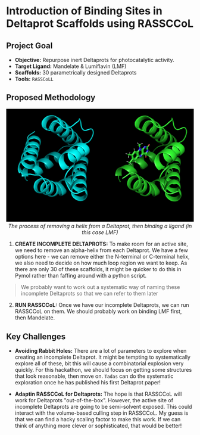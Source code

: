 # Introduction of Binding Sites in Deltaprot Scaffolds using RASSCCoL

## Project Goal

-   **Objective:** Repurpose inert Deltaprots for photocatalytic activity.
-   **Target Ligand:** Mandelate & Lumiflavin (LMF)
-   **Scaffolds:** 30 parametrically designed Deltaprots
-   **Tools:** `RASSCoLL` 

## Proposed Methodology

<p align="center">
  <img src="../.assets/images/DeltaProt_to_Binder.png" alt="DeltaProt_to_Binder" width="800" />
  <br>
  <em>The process of removing a helix from a Deltaprot, then binding a ligand (in this case LMF)</em>
</p>

1. **CREATE INCOMPLETE DELTAPROTS:** To make room for an active site, we need to remove an alpha-helix from each Deltaprot. We have a few options here - we can remove either the N-terminal or C-terminal helix, we also need to decide on how much loop region we want to keep. As there are only 30 of these scaffolds, it might be quicker to do this in Pymol rather than faffing around with a python script. 

> We probably want to work out a systematic way of naming these incomplete Deltaprots so that we can refer to them later

2. **RUN RASSCCoL:** Once we have our incomplete Deltaprots, we can run RASSCCoL on them. We should probably work on binding LMF first, then Mandelate. 

## Key Challenges

- **Avoiding Rabbit Holes:** There are a lot of parameters to explore when creating an incomplete Deltaprot. It might be tempting to systematically explore all of these, bit this will cause a combinatorial explosion very quickly. For this hackathon, we should focus on getting some structures that look reasonable, then move on. `Tadas` can do the systematic exploration once he has published his first Deltaprot paper!

- **Adaptin RASSCCoL for Deltaprots:** The hope is that RASSCCoL will work for Deltaprots "out-of-the-box". However, the active site of incomplete Deltaprots are going to be semi-solvent exposed. This could interact with the volume-based culling step in RASSCCoL. My guess is that we can find a hacky scaling factor to make this work. If we can think of anything more clever or sophisticated, that would be better!
